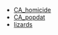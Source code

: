 
* [CA_homicide](data/CA_homicide.csv)
* [CA_popdat](data/CA_popdat.csv)
* [lizards](data/lizards.csv)
 
